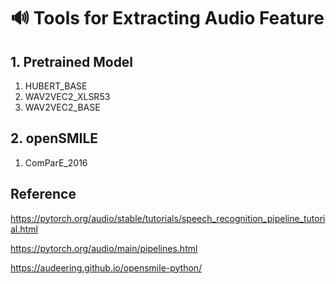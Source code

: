 # 🔊 Tools for Extracting Audio Feature  


## 1. Pretrained Model 
1. HUBERT_BASE
2. WAV2VEC2_XLSR53
3. WAV2VEC2_BASE

## 2. openSMILE 
1. ComParE_2016


## Reference

https://pytorch.org/audio/stable/tutorials/speech_recognition_pipeline_tutorial.html

https://pytorch.org/audio/main/pipelines.html

https://audeering.github.io/opensmile-python/
